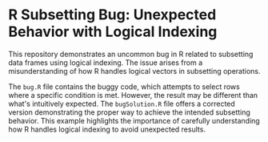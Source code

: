# R Subsetting Bug: Unexpected Behavior with Logical Indexing

This repository demonstrates an uncommon bug in R related to subsetting data frames using logical indexing.  The issue arises from a misunderstanding of how R handles logical vectors in subsetting operations.

The `bug.R` file contains the buggy code, which attempts to select rows where a specific condition is met.  However, the result may be different than what's intuitively expected.  The `bugSolution.R` file offers a corrected version demonstrating the proper way to achieve the intended subsetting behavior.  This example highlights the importance of carefully understanding how R handles logical indexing to avoid unexpected results.